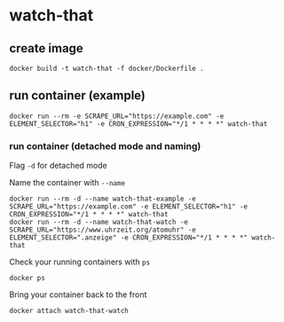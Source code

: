 # watch-that
## create image
```
docker build -t watch-that -f docker/Dockerfile .
```
## run container (example)
```
docker run --rm -e SCRAPE_URL="https://example.com" -e ELEMENT_SELECTOR="h1" -e CRON_EXPRESSION="*/1 * * * *" watch-that
```
### run container (detached mode and naming)
Flag ```-d``` for detached mode

Name the container with ```--name```
```
docker run --rm -d --name watch-that-example -e SCRAPE_URL="https://example.com" -e ELEMENT_SELECTOR="h1" -e CRON_EXPRESSION="*/1 * * * *" watch-that
docker run --rm -d --name watch-that-watch -e SCRAPE_URL="https://www.uhrzeit.org/atomuhr" -e ELEMENT_SELECTOR=".anzeige" -e CRON_EXPRESSION="*/1 * * * *" watch-that
```
Check your running containers with ```ps```
```
docker ps
```
Bring your container back to the front
```
docker attach watch-that-watch
```
